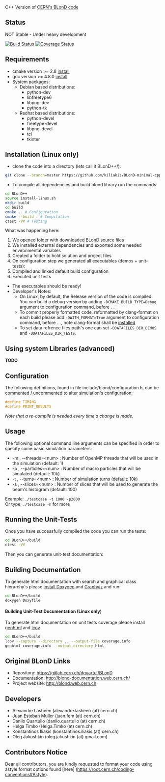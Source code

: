 C++ Version of [CERN's BLonD code][1]

## Status 

NOT Stable - Under heavy development

[![Build Status](https://travis-ci.org/kiliakis/BLonD-minimal-cpp.svg?branch=master)](https://travis-ci.org/kiliakis/BLonD-minimal-cpp)
[![Coverage Status](https://coveralls.io/repos/github/kiliakis/BLonD-minimal-cpp/badge.svg?branch=master)](https://coveralls.io/github/kiliakis/BLonD-minimal-cpp?branch=master)

## Requirements
* cmake version >= 2.8 [install](https://cmake.org/install/)
* gcc version >= 4.8.0 [install](https://gcc.gnu.org/wiki/InstallingGCC)
* System packages:
  * Debian based distributions: 
    * python-dev
    * libfreetype6
    * libpng-dev
    * python-tk
  * Redhat based distributions:
    * python-devel
    * freetype-devel
    * libpng-devel
    * tcl
    * tkinter

## Installation (Linux only)
* clone the code into a directory (lets call it BLonD++/):
```bash  
git clone --branch=master https://github.com/kiliakis/BLonD-minimal-cpp BLonD++
```
* To compile all dependencies and build blond library run the commands:
```bash
cd BLonD++  
source install-linux.sh  
mkdir build  
cd build 
cmake .. # Configuration
cmake --build . # Compilation
ctest -VV # Testing
```

What was happening here:
   1. We opened folder with downloaded BLonD source files
   2. We installed external dependencies and exported some needed environmental variables
   3. Created a folder to hold solution and project files
   3. On configuration step we generated all executables (demos + unit-tests):
   4. Compiled and linked default build configuration
   5. Executed unit tests

* The executables should be ready!
* Developer's Notes:
  * On Linux, by default, the Release version of the code is compiled. You can build a debug version by adding `-DCMAKE_BUILD_TYPE=Debug` argument to configuration command, before `..`
  * To commit properly formatted code, reformatted by clang-format on each build please add `-DWITH_FORMAT=True` argument to configuration command, before `..`, note clang-format shall be [installed](http://llvm.org/releases/download.html)
  * To set data refrence files path's one can set `-DDATAFILES_DIR_DEMOS` and `-DDATAFILES_DIR_TESTS`.



## Using system Libraries (advanced)
**TODO**

## Configuration
The following definitions, found in file include/blond/configuration.h, can be commented / uncommented to alter simulation's configuration:
```c
#define TIMING
#define PRINT_RESULTS
```
*Note that a re-compile is needed every time a change is made.* 

## Usage
The following optional command line arguments can be specified in order to specify some basic simulation parameters:
* -m <num>, --threads=\<num\>   : Number of OpenMP threads that will be used in the simulation (default: 1)
* -p <num>, --particles=\<num\> : Number of macro particles that will be simulated (default: 10k)
* -t <num>, --turns=\<num\>     : Number of simulation turns (default: 10k)
* -s <num>, --slices=\<num\>    : Number of slices that will be used to generate the beam's histogram (default: 100)  

Example: `./testcase -t 1000 -p2000`  
Or type: `./testcase -h` for more  

## Running the Unit-Tests
Once you have successfully compiled the code you can run the tests:
```bash
cd BLonD++/build
ctest -VV
```
Then you can generate unit-test documentation:

## Building Documentation
To generate html documentation with search and graphical class hierarchy's please [install Doxygen](http://www.stack.nl/~dimitri/doxygen/download.html) and [Graphviz](http://www.graphviz.org/Download.php) and run:
```bash
cd BLonD++/build
doxygen Doxyfile
```

#### Building Unit-Test Documentation (Linux only)
To generate html documentation on unit tests coverage please install [genhtml](http://linux.die.net/man/1/genhtml) and [lcov](http://ltp.sourceforge.net/coverage/lcov.php)
```bash
cd BLonD++/build
lcov --capture --directory .. --output-file coverage.info
genhtml coverage.info --output-directory html
```

## Original BLonD Links

* Repository: https://gitlab.cern.ch/dquartul/BLonD
* Documentation: http://blond-documentation.web.cern.ch/
* Project website: http://blond.web.cern.ch

## Developers

- Alexandre Lasheen (alexandre.lasheen (at) cern.ch)
- Juan Esteban Muller (juan.fem (at) cern.ch)
- Danilo Quartullo (danilo.quartullo (at) cern.ch)
- Helga Timko (Helga.Timko (at) cern.ch)
- Konstantinos Iliakis (konstantinos.iliakis (at) cern.ch)
- Oleg Jakushkin (oleg.jakushkin (at) gmail.com)

## Contributors Notice

Dear all contributors, you are kindly requested to format your code using astyle format options found [here] (https://root.cern.ch/coding-conventions#Astyle).

[1]: http://blond.web.cern.ch
